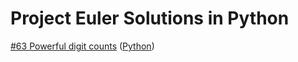 # Project Euler Solutions in Python

[#63 Powerful digit counts](https://www.projecteuler.net/problem=63) ([Python](python/0063-Powerful-digit-counts.py))
